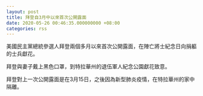 ```yaml
---
layout: post
title: 拜登自3月中以來首次公開露面
date: 2020-05-26 00:46:35.000000000 +08:00
categories: rss
---
```


美國民主黨總統參選人拜登兩個多月以來首次公開露面，在陣亡將士紀念日向捐軀的士兵獻花。

拜登與妻子戴上黑色口罩，到特拉華州的退伍軍人紀念公園獻花致意。

拜登對上一次公開露面是在3月15日，之後因為新型肺炎疫情，在特拉華州的家中隔離。
